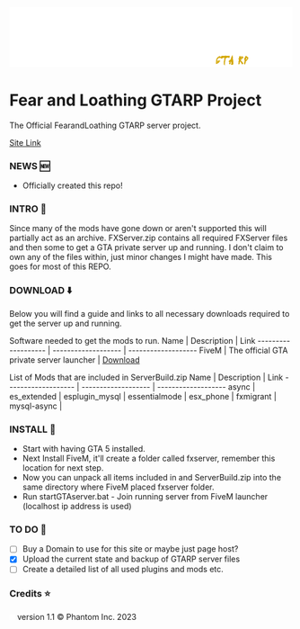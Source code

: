 <img src="images\gta\FaL-banner_alpha.png" width="1000px" height="auto" />

# Fear and Loathing GTARP Project
The Official FearandLoathing GTARP server project.

[Site Link](https://)

### NEWS :new:
- Officially created this repo!

### INTRO :book:
Since many of the mods have gone down or aren't supported this will partially act as an archive. FXServer.zip contains all required FXServer files and then some to get a GTA private server up and running. I don't claim to own any of the files within, just minor changes I might have made. This goes for most of this REPO.

### DOWNLOAD :arrow_down:
Below you will find a guide and links to all necessary downloads required to get the server up and running.

Software needed to get the mods to run.
Name | Description | Link
------------------- | ------------------- | -------------------
FiveM | The official GTA private server launcher | [Download](https://fivem.net/)


List of Mods that are included in ServerBuild.zip
Name | Description | Link
------------------- | ------------------- | -------------------
async |
es_extended |
esplugin_mysql |
essentialmode |
esx_phone |
fxmigrant |
mysql-async |

### INSTALL :open_file_folder:
- Start with having GTA 5 installed.
- Next Install FiveM, it'll create a folder called fxserver, remember this location for next step.
- Now you can unpack all items included in and ServerBuild.zip into the same directory where FiveM placed fxserver folder.
- Run startGTAserver.bat - Join running server from FiveM launcher (localhost ip address is used)

### TO DO :memo:
- [ ] Buy a Domain to use for this site or maybe just page host?
- [x] Upload the current state and backup of GTARP server files
- [ ] Create a detailed list of all used plugins and mods etc.

### Credits :star:

<img src="images/phanicon-32x32.svg" height="10px" width="auto" /> version 1.1 &copy; Phantom Inc. 2023